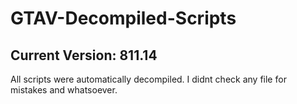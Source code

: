 # GTAV-Decompiled-Scripts
## Current Version: 811.14

All scripts were automatically decompiled. I didnt check any file for mistakes and whatsoever.
